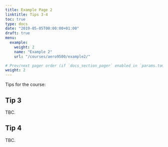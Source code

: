 ```yaml
---
title: Example Page 2
linktitle: Tips 3-4
toc: true
type: docs
date: "2019-05-05T00:00:00+01:00"
draft: true
menu:
  example:
    weight: 2
    name: "Example 2"
    url: "/courses/aero9500/example2/"

# Prev/next pager order (if `docs_section_pager` enabled in `params.toml`)
weight: 2
---
```


Tips for the course:

## Tip 3

TBC.

## Tip 4

TBC.
